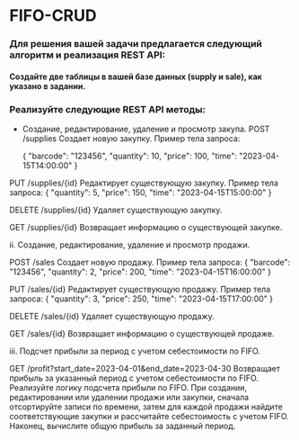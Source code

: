 # FIFO-CRUD
### Для решения вашей задачи предлагается следующий алгоритм и реализация REST API:

#### Создайте две таблицы в вашей базе данных (supply и sale), как указано в задании.

### Реализуйте следующие REST API методы:
  - Создание, редактирование, удаление и просмотр закупа. 
      POST /supplies
      Создает новую закупку.
      Пример тела запроса:
      
      {
        "barcode": "123456",
        "quantity": 10,
        "price": 100,
        "time": "2023-04-15T14:00:00"
      }

PUT /supplies/{id}
Редактирует существующую закупку.
Пример тела запроса:
{
"quantity": 5,
"price": 150,
"time": "2023-04-15T15:00:00"
}

DELETE /supplies/{id}
Удаляет существующую закупку.

GET /supplies/{id}
Возвращает информацию о существующей закупке.

ii. Создание, редактирование, удаление и просмотр продажи.

POST /sales
Создает новую продажу.
Пример тела запроса:
{
"barcode": "123456",
"quantity": 2,
"price": 200,
"time": "2023-04-15T16:00:00"
}

PUT /sales/{id}
Редактирует существующую продажу.
Пример тела запроса:
{
"quantity": 3,
"price": 250,
"time": "2023-04-15T17:00:00"
}

DELETE /sales/{id}
Удаляет существующую продажу.

GET /sales/{id}
Возвращает информацию о существующей продаже.

iii. Подсчет прибыли за период с учетом себестоимости по FIFO.

GET /profit?start_date=2023-04-01&end_date=2023-04-30
Возвращает прибыль за указанный период с учетом себестоимости по FIFO.
Реализуйте логику подсчета прибыли по FIFO. При создании, редактировании или удалении продажи или закупки, сначала отсортируйте записи по времени, затем для каждой продажи найдите соответствующие закупки и рассчитайте себестоимость с учетом FIFO. Наконец, вычислите общую прибыль за заданный период.
